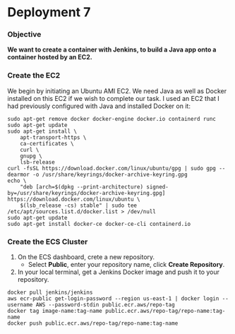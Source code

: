# Deployment 7
### Objective
**We want to create a container with Jenkins, to build a Java app onto a container hosted by an EC2.**

### Create the EC2
We begin by initiating an Ubuntu AMI EC2. We need Java as well as Docker installed on this EC2 if we wish to complete our task. I used an EC2 that I had previously configured with Java and installed Docker on it:
```
sudo apt-get remove docker docker-engine docker.io containerd runc
sudo apt-get update
sudo apt-get install \
    apt-transport-https \
    ca-certificates \
    curl \
    gnupg \
    lsb-release
curl -fsSL https://download.docker.com/linux/ubuntu/gpg | sudo gpg --dearmor -o /usr/share/keyrings/docker-archive-keyring.gpg
echo \
    "deb [arch=$(dpkg --print-architecture) signed-by=/usr/share/keyrings/docker-archive-keyring.gpg] https://download.docker.com/linux/ubuntu \
    $(lsb_release -cs) stable" | sudo tee /etc/apt/sources.list.d/docker.list > /dev/null
sudo apt-get update
sudo apt-get install docker-ce docker-ce-cli containerd.io
```

### Create the ECS Cluster
1) On the ECS dashboard, crete a new repository. 
    - Select **Public**, enter your repository name, click **Create Repository**.
2) In your local terminal, get a Jenkins Docker image and push it to your repository.
```
docker pull jenkins/jenkins
aws ecr-public get-login-password --region us-east-1 | docker login --username AWS --password-stdin public.ecr.aws/repo-tag
docker tag image-name:tag-name public.ecr.aws/repo-tag/repo-name:tag-name
docker push public.ecr.aws/repo-tag/repo-name:tag-name
```
